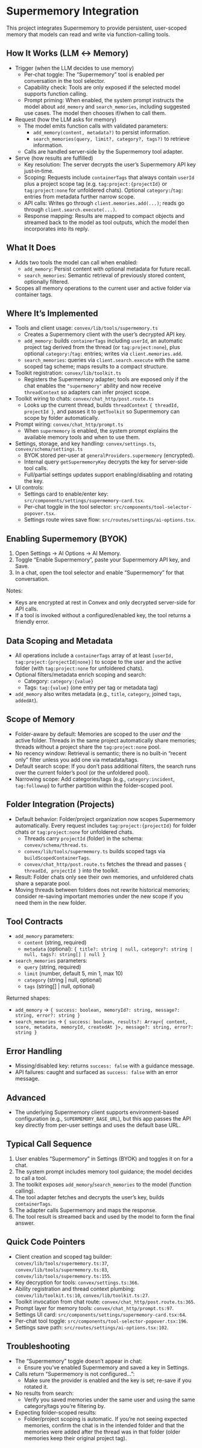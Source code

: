 # Supermemory Integration

This project integrates Supermemory to provide persistent, user-scoped memory that models can read and write via function-calling tools.

## How It Works (LLM ↔ Memory)
- Trigger (when the LLM decides to use memory)
  - Per‑chat toggle: The “Supermemory” tool is enabled per conversation in the tool selector.
  - Capability check: Tools are only exposed if the selected model supports function calling.
  - Prompt priming: When enabled, the system prompt instructs the model about `add_memory` and `search_memories`, including suggested use cases. The model then chooses if/when to call them.
- Request (how the LLM asks for memory)
  - The model emits function calls with validated parameters:
    - `add_memory(content, metadata?)` to persist information.
    - `search_memories(query, limit?, category?, tags?)` to retrieve information.
  - Calls are handled server‑side by the Supermemory tool adapter.
- Serve (how results are fulfilled)
  - Key resolution: The server decrypts the user’s Supermemory API key just‑in‑time.
  - Scoping: Requests include `containerTags` that always contain `userId` plus a project scope tag (e.g. `tag:project:{projectId}` or `tag:project:none` for unfoldered chats). Optional `category:`/`tag:` entries from metadata further narrow scope.
  - API calls: Writes go through `client.memories.add(...)`; reads go through `client.search.execute(...)`.
  - Response mapping: Results are mapped to compact objects and streamed back to the model as tool outputs, which the model then incorporates into its reply.

## What It Does
- Adds two tools the model can call when enabled:
  - `add_memory`: Persist content with optional metadata for future recall.
  - `search_memories`: Semantic retrieval of previously stored content, optionally filtered.
- Scopes all memory operations to the current user and active folder via container tags.

## Where It’s Implemented
- Tools and client usage: `convex/lib/tools/supermemory.ts`
  - Creates a Supermemory client with the user’s decrypted API key.
  - `add_memory`: builds `containerTags` including `userId`, an automatic project tag derived from the thread (or `tag:project:none`), plus optional `category:`/`tag:` entries; writes via `client.memories.add`.
  - `search_memories`: queries via `client.search.execute` with the same scoped tag scheme; maps results to a compact structure.
- Toolkit registration: `convex/lib/toolkit.ts`
  - Registers the Supermemory adapter; tools are exposed only if the chat enables the `"supermemory"` ability and now receive `threadContext` so adapters can infer project scope.
- Toolkit wiring to chats: `convex/chat_http/post.route.ts`
  - Looks up the current thread, builds `threadContext` `{ threadId, projectId }`, and passes it to `getToolkit` so Supermemory can scope by folder automatically.
- Prompt wiring: `convex/chat_http/prompt.ts`
  - When `supermemory` is enabled, the system prompt explains the available memory tools and when to use them.
- Settings, storage, and key handling: `convex/settings.ts`, `convex/schema/settings.ts`
  - BYOK stored per-user at `generalProviders.supermemory` (encrypted).
  - Internal query `getSupermemoryKey` decrypts the key for server-side tool calls.
  - Full/partial settings updates support enabling/disabling and rotating the key.
- UI controls:
  - Settings card to enable/enter key: `src/components/settings/supermemory-card.tsx`.
  - Per-chat toggle in the tool selector: `src/components/tool-selector-popover.tsx`.
  - Settings route wires save flow: `src/routes/settings/ai-options.tsx`.

## Enabling Supermemory (BYOK)
1. Open Settings → AI Options → AI Memory.
2. Toggle “Enable Supermemory”, paste your Supermemory API key, and Save.
3. In a chat, open the tool selector and enable “Supermemory” for that conversation.

Notes:
- Keys are encrypted at rest in Convex and only decrypted server-side for API calls.
- If a tool is invoked without a configured/enabled key, the tool returns a friendly error.

## Data Scoping and Metadata
- All operations include a `containerTags` array of at least `[userId, tag:project:{projectId|none}]` to scope to the user and the active folder (with `tag:project:none` for unfoldered chats).
- Optional filters/metadata enrich scoping and search:
  - Category: `category:{value}`
  - Tags: `tag:{value}` (one entry per tag or metadata tag)
- `add_memory` also writes metadata (e.g., `title`, `category`, joined `tags`, `addedAt`).

## Scope of Memory
- Folder-aware by default: Memories are scoped to the user *and* the active folder. Threads in the same project automatically share memories; threads without a project share the `tag:project:none` pool.
- No recency window: Retrieval is semantic; there is no built‑in “recent only” filter unless you add one via metadata/tags.
- Default search scope: If you don’t pass additional filters, the search runs over the current folder’s pool (or the unfoldered pool).
- Narrowing scope: Add categories/tags (e.g., `category:incident`, `tag:followup`) to further partition within the folder-scoped pool.

## Folder Integration (Projects)
- Default behavior: Folder/project organization now scopes Supermemory automatically. Every request includes `tag:project:{projectId}` for folder chats or `tag:project:none` for unfoldered chats.
  - Threads carry `projectId` (folder) in the schema: `convex/schema/thread.ts`.
  - `convex/lib/tools/supermemory.ts` builds scoped tags via `buildScopedContainerTags`.
  - `convex/chat_http/post.route.ts` fetches the thread and passes `{ threadId, projectId }` into the toolkit.
- Result: Folder chats only see their own memories, and unfoldered chats share a separate pool.
- Moving threads between folders does not rewrite historical memories; consider re-saving important memories under the new scope if you need them in the new folder.

## Tool Contracts
- `add_memory` parameters:
  - `content` (string, required)
  - `metadata` (optional): `{ title?: string | null, category?: string | null, tags?: string[] | null }`
- `search_memories` parameters:
  - `query` (string, required)
  - `limit` (number, default 5, min 1, max 10)
  - `category` (string | null, optional)
  - `tags` (string[] | null, optional)

Returned shapes:
- `add_memory` → `{ success: boolean, memoryId?: string, message?: string, error?: string }`
- `search_memories` → `{ success: boolean, results?: Array<{ content, score, metadata, memoryId, createdAt }>, message?: string, error?: string }`

## Error Handling
- Missing/disabled key: returns `success: false` with a guidance message.
- API failures: caught and surfaced as `success: false` with an error message.

## Advanced
- The underlying Supermemory client supports environment-based configuration (e.g., `SUPERMEMORY_BASE_URL`), but this app passes the API key directly from per-user settings and uses the default base URL.

## Typical Call Sequence
1. User enables “Supermemory” in Settings (BYOK) and toggles it on for a chat.
2. The system prompt includes memory tool guidance; the model decides to call a tool.
3. The toolkit exposes `add_memory`/`search_memories` to the model (function calling).
4. The tool adapter fetches and decrypts the user’s key, builds `containerTags`.
5. The adapter calls Supermemory and maps the response.
6. The tool result is streamed back and used by the model to form the final answer.

## Quick Code Pointers
- Client creation and scoped tag builder: `convex/lib/tools/supermemory.ts:37`, `convex/lib/tools/supermemory.ts:83`, `convex/lib/tools/supermemory.ts:155`.
- Key decryption for tools: `convex/settings.ts:366`.
- Ability registration and thread context plumbing: `convex/lib/toolkit.ts:10`, `convex/lib/toolkit.ts:27`.
- Toolkit invocation from chat route: `convex/chat_http/post.route.ts:365`.
- Prompt layer for memory tools: `convex/chat_http/prompt.ts:97`.
- Settings UI card: `src/components/settings/supermemory-card.tsx:64`.
- Per-chat tool toggle: `src/components/tool-selector-popover.tsx:196`.
- Settings save path: `src/routes/settings/ai-options.tsx:102`.

## Troubleshooting
- The “Supermemory” toggle doesn’t appear in chat:
  - Ensure you’ve enabled Supermemory and saved a key in Settings.
- Calls return “Supermemory is not configured…”:
  - Make sure the provider is enabled and the key is set; re-save if you rotated it.
- No results from search:
  - Verify you saved memories under the same user and using the same category/tags you’re filtering by.
- Expecting folder-scoped results:
  - Folder/project scoping is automatic. If you’re not seeing expected memories, confirm the chat is in the intended folder and that the memories were added after the thread was in that folder (older memories keep their original project tag).
